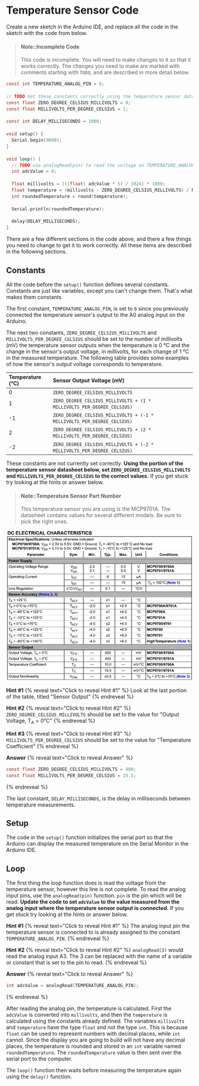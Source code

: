 # Temperature Sensor Code

Create a new sketch in the Arduino IDE, and replace all the code in the sketch with the code from below.

> #### Note::Incomplete Code
>
> This code is incomplete. You will need to make changes to it so that it works correctly. The changes you need to make are marked with comments starting with `TODO`, and are described in more detail below.

```c
const int TEMPERATURE_ANALOG_PIN = 0;

// TODO Set these constants correctly using the temperature sensor datasheet
const float ZERO_DEGREE_CELSIUS_MILLIVOLTS = 0;
const float MILLIVOLTS_PER_DEGREE_CELSIUS = 1;

const int DELAY_MILLISECONDS = 1000;

void setup() {
  Serial.begin(9600);
}

void loop() {
  // TODO use analogRead(pin) to read the voltage on TEMPERATURE_ANALOG_PIN
  int adcValue = 0;

  float millivolts = (((float) adcValue * 5) / 1024) * 1000;
  float temperature = (millivolts - ZERO_DEGREE_CELSIUS_MILLIVOLTS) / MILLIVOLTS_PER_DEGREE_CELSIUS;
  int roundedTemperature = round(temperature);

  Serial.println(roundedTemperature);

  delay(DELAY_MILLISECONDS);
}
```

There are a few different sections in the code above, and there a few things you need to change to get it to work correctly. All these items are described in the following sections.

## Constants

All the code before the `setup()` function defines several constants. Constants are just like variables, except you can't change them. That's what makes them constants.

The first constant, `TEMPERATURE_ANALOG_PIN`, is set to `0` since you previously connected the temperature sensor's output to the A0 analog input on the Arduino.

The next two constants, `ZERO_DEGREE_CELSIUS_MILLIVOLTS` and `MILLIVOLTS_PER_DEGREE_CELSIUS` should be set to the number of millivolts \(mV\) the temperature sensor outputs when the temperature is 0 °C and the change in the sensor's output voltage, in millivolts, for each change of 1 °C in the measured temperature. The following table provides some examples of how the sensor's output voltage corresponds to temperature.

| Temperature (°C) | Sensor Output Voltage (mV) |
| :--- | :--- |
| 0 | `ZERO_DEGREE_CELSIUS_MILLIVOLTS` |
| 1 | `ZERO_DEGREE_CELSIUS_MILLIVOLTS + (1 * MILLIVOLTS_PER_DEGREE_CELSIUS)` |
| -1 | `ZERO_DEGREE_CELSIUS_MILLIVOLTS + (-1 * MILLIVOLTS_PER_DEGREE_CELSIUS)` |
| 2 | `ZERO_DEGREE_CELSIUS_MILLIVOLTS + (2 * MILLIVOLTS_PER_DEGREE_CELSIUS)` |
| -2 | `ZERO_DEGREE_CELSIUS_MILLIVOLTS + (-2 * MILLIVOLTS_PER_DEGREE_CELSIUS)` |

These constants are not currently set correctly. **Using the portion of the temperature sensor datasheet below, set `ZERO_DEGREE_CELSIUS_MILLIVOLTS` and `MILLIVOLTS_PER_DEGREE_CELSIUS` to the correct values.** If you get stuck try looking at the hints or answer below.

> #### Note::Temperature Sensor Part Number
>
> This temperature sensor you are using is the MCP9701A. The datasheet contains values for several different models. Be sure to pick the right ones.

![](/assets/datasheet/MCP9701A_DC_Electrical_Characteristics.png)

**Hint #1**
{% reveal text="Click to reveal Hint #1" %}
Look at the last portion of the table, titled "Sensor Output"
{% endreveal %}

**Hint #2**
{% reveal text="Click to reveal Hint #2" %}
`ZERO_DEGREE_CELSIUS_MILLIVOLTS` should be set to the value for "Output Voltage, T<sub>A</sub> = 0&deg;C"
{% endreveal %}

**Hint #3**
{% reveal text="Click to reveal Hint #3" %}
`MILLIVOLTS_PER_DEGREE_CELSIUS` should be set to the value for "Temperature Coefficient"
{% endreveal %}

**Answer**
{% reveal text="Click to reveal Answer" %}
```c
const float ZERO_DEGREE_CELSIUS_MILLIVOLTS = 400;
const float MILLIVOLTS_PER_DEGREE_CELSIUS = 19.5;
```
{% endreveal %}

The last constant, `DELAY_MILLISECONDS`, is the delay in milliseconds between temperature measurements.

## Setup
The code in the `setup()` function initializes the serial port so that the Arduino can display the measured temperature on the Serial Monitor in the Arduino IDE.

## Loop
The first thing the loop function does is read the voltage from the temperature sensor, however this line is not complete. To read the analog input pins, use the `analogRead(pin)` function. `pin` is the pin which will be read. **Update the code to set `adcValue` to the value measured from the analog input where the temperature sensor output is connected.** If you get stuck try looking at the hints or answer below.

**Hint #1**
{% reveal text="Click to reveal Hint #1" %}
The analog input pin the temperature sensor is connected to is already assigned to the constant `TEMPERATURE_ANALOG_PIN`.
{% endreveal %}

**Hint #2**
{% reveal text="Click to reveal Hint #2" %}
`analogRead(3)` would read the analog input A3. The 3 can be replaced with the name of a variable or constant that is set to the pin to read.
{% endreveal %}

**Answer**
{% reveal text="Click to reveal Answer" %}
```c
int adcValue = analogRead(TEMPERATURE_ANALOG_PIN);
```
{% endreveal %}

After reading the analog pin, the temperature is calculated. First the `adcValue` is converted into `millivolts`, and then the `temperature` is calculated using the constants already defined. The variables `millivolts` and `temperature` have the type `float` and not the type `int`. This is because `float` can be used to represent numbers with decimal places, while `int` cannot. Since the display you are going to build will not have any decimal places, the temperature is rounded and stored in an `int` variable named `roundedTemperature`. The `roundedTemperature` value is then sent over the serial port to the computer.

The `loop()` function then waits before measuring the temperature again using the `delay()` function.